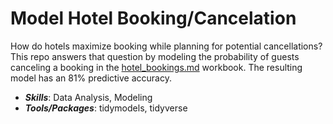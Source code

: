 # Model Hotel Booking/Cancelation

How do hotels maximize booking while planning for potential cancellations? This repo answers that question by modeling the probability of guests canceling a booking in the [hotel_bookings.md](hotel_bookings.md) workbook. The resulting model has an 81% predictive accuracy.
  
  - **_Skills_**: Data Analysis, Modeling
  - **_Tools/Packages_**: tidymodels, tidyverse

